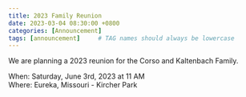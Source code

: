 ```yaml
---
title: 2023 Family Reunion
date: 2023-03-04 08:30:00 +0800
categories: [Announcement]
tags: [announcement]     # TAG names should always be lowercase
---
```


We are planning a 2023 reunion for the Corso and Kaltenbach Family.   

When: Saturday, June 3rd, 2023 at 11 AM   
Where: Eureka, Missouri - Kircher Park   
